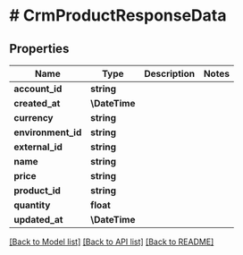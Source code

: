 # # CrmProductResponseData

## Properties

Name | Type | Description | Notes
------------ | ------------- | ------------- | -------------
**account_id** | **string** |  |
**created_at** | **\DateTime** |  |
**currency** | **string** |  |
**environment_id** | **string** |  |
**external_id** | **string** |  |
**name** | **string** |  |
**price** | **string** |  |
**product_id** | **string** |  |
**quantity** | **float** |  |
**updated_at** | **\DateTime** |  |

[[Back to Model list]](../../README.md#models) [[Back to API list]](../../README.md#endpoints) [[Back to README]](../../README.md)
